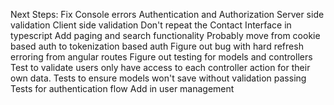 Next Steps:
Fix Console errors
Authentication and Authorization
Server side validation
Client side validation
Don't repeat the Contact Interface in typescript
Add paging and search functionality
Probably move from cookie based auth to tokenization based auth
Figure out bug with hard refresh erroring from angular routes
Figure out testing for models and controllers
    Test to validate users only have access to each controller action for their own data.
    Tests to ensure models won't save without validation passing
    Tests for authentication flow
Add in user management

